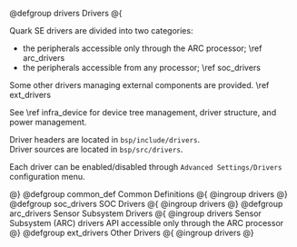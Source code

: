 @defgroup drivers Drivers
@{

Quark SE drivers are divided into two categories:
- the peripherals accessible only through the ARC processor; \ref arc_drivers
- the peripherals accessible from any processor; \ref soc_drivers

Some other drivers managing external components are provided. \ref ext_drivers

See \ref infra_device for device tree management, driver structure, and power management.

Driver headers are located in `bsp/include/drivers`.<br>
Driver sources are located in `bsp/src/drivers`.<br>

Each driver can be enabled/disabled through `Advanced Settings/Drivers` configuration menu.

@}
@defgroup common_def Common Definitions
@{
@ingroup drivers
@}
@defgroup soc_drivers SOC Drivers
@{
@ingroup drivers
@}
@defgroup arc_drivers Sensor Subsystem Drivers
@{
@ingroup drivers
Sensor Subsystem (ARC) drivers API accessible only through the ARC processor
@}
@defgroup ext_drivers Other Drivers
@{
@ingroup drivers
@}
